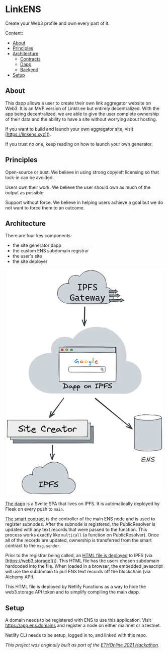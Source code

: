 # LinkENS

Create your Web3 profile and own every part of it.

Content:

* [About](#about)
* [Principles](#principles)
* [Architecture](#architecture)
  * [Contracts](contracts/README.md)
  * [Dapp](site/README.md)
  * [Backend](backend/README.md)
* [Setup](#setup)

## About

This dapp allows a user to create their own link aggregator website on Web3. It
is an MVP version of Linktr.ee but entirely decentralized. With the app being
decentralized, we are able to give the user complete ownership of their data
and the ability to have a site without worrying about hosting.

If you want to build and launch your own aggregator site, visit [https://linkens.xyz]().

If you trust no one, keep reading on how to launch your own generator.

## Principles

Open-source or bust. We believe in using strong copyleft licensing so that lock-in can be avoided.

Users own their work. We believe the user should own as much of the output as possible.

Support without force. We believe in helping users achieve a goal but we do not want to force them to an outcome.

## Architecture

There are four key components:

* the site generator dapp
* the custom ENS subdomain registrar
* the user's site
* the site deployer

![Architecture diagram showing flow through system](docs/overall.png "Architecture diagram")

[The dapp](site/README.md) is a Svelte SPA that lives on IPFS. It is automatically deployed by
Fleek on every push to `main`.

[The smart contract](contracts/README.md) is the controller of the main ENS node
and is used to register subnodes. After the subnode is registered, the
PublicResolver is updated with any text records that were passed to the function.
This process works exactly like `multicall` (a function on PublicResolver).
Once all of the records are updated, ownership is transferred from the smart
contract to the `msg.sender`.

Prior to the registrar being called, an [HTML file is deployed](backend/README.md) to IPFS
(via [https://web3.storage]()). This HTML file has the users chosen subdomain hardcoded into
the file. When loaded in a browser, the embedded javascript will use the
subdomain to pull ENS text records off the blockchain (via Alchemy API).

This HTML file is deployed by Netlify Functions as a way to hide the web3.storage API token
and to simplify compiling the main dapp.

## Setup

A domain needs to be registered with ENS to use this application.
Visit https://app.ens.domains and register a node on either mainnet or a
testnet.

Netlify CLI needs to be setup, logged in to, and linked with this repo.


_This project was originally built as part of the [ETHOnline 2021 Hackathon](https://showcase.ethglobal.com/ethonline2021/linkens)._
